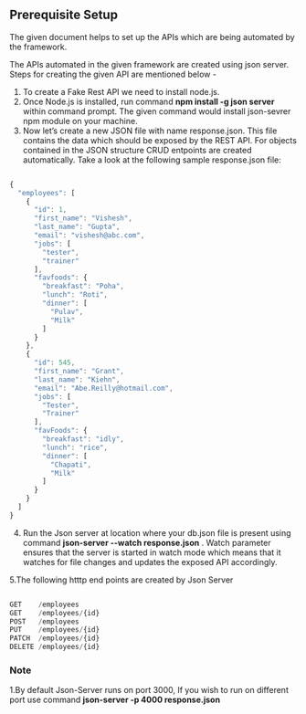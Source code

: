 ## Prerequisite Setup
The given document helps to set up the APIs which are being automated by the framework.</br>

The APIs automated in the given framework are created using json server. Steps for creating the given API are mentioned below -

1. To create a Fake Rest API we need to install node.js.
2. Once Node.js is installed, run command **npm install -g json server** within command prompt. The given command would install json-sevrer npm module on your machine.
3. Now let’s create a new JSON file with name response.json. This file contains the data which should be exposed by the REST API. For objects contained in the JSON structure CRUD entpoints are created automatically. Take a look at the following sample response.json file:

```js

{
  "employees": [
    {
      "id": 1,
      "first_name": "Vishesh",
      "last_name": "Gupta",
      "email": "vishesh@abc.com",
      "jobs": [
        "tester",
        "trainer"
      ],
      "favfoods": {
        "breakfast": "Poha",
        "lunch": "Roti",
        "dinner": [
          "Pulav",
          "Milk"
        ]
      }
    },
    {
      "id": 545,
      "first_name": "Grant",
      "last_name": "Kiehn",
      "email": "Abe.Reilly@hotmail.com",
      "jobs": [
        "Tester",
        "Trainer"
      ],
      "favFoods": {
        "breakfast": "idly",
        "lunch": "rice",
        "dinner": [
          "Chapati",
          "Milk"
        ]
      }
    }
  ]
}

```

4. Run the Json server at location where your db.json file is present using command **json-server --watch response.json** . Watch parameter ensures that the server is started in watch mode which means that it watches for file changes and updates the exposed API accordingly.

5.The following htttp end points are created by Json Server

```js

GET    /employees
GET    /employees/{id}
POST   /employees
PUT    /employees/{id}
PATCH  /employees/{id}
DELETE /employees/{id}

```

### Note
1.By default Json-Server runs on port 3000, If you wish to run on different port use command **json-server -p 4000 response.json** </br>

